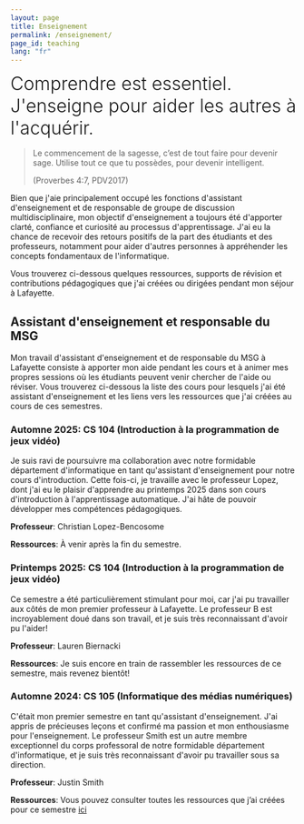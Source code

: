 ```yaml
---
layout: page
title: Enseignement
permalink: /enseignement/
page_id: teaching
lang: "fr"
---
```


<div style="font-size: 2rem; font-weight: 300; margin-bottom: 1rem;">
Comprendre est essentiel. J'enseigne pour aider les autres à l'acquérir.
</div>

> Le commencement de la sagesse, c’est de tout faire pour devenir sage. Utilise tout ce que tu possèdes, pour devenir
> intelligent.
>
> (Proverbes 4:7, PDV2017)

Bien que j'aie principalement occupé les fonctions d'assistant d'enseignement et de responsable de groupe de discussion
multidisciplinaire, mon objectif d'enseignement a toujours été d'apporter clarté, confiance et curiosité au processus
d'apprentissage. J'ai eu la chance de recevoir des retours positifs de la part des étudiants et des professeurs,
notamment pour aider d'autres personnes à appréhender les concepts fondamentaux de l'informatique.

Vous trouverez ci-dessous quelques ressources, supports de révision et contributions pédagogiques que j'ai créées ou
dirigées pendant mon séjour à Lafayette.

## Assistant d'enseignement et responsable du MSG

Mon travail d'assistant d'enseignement et de responsable du MSG à Lafayette consiste à
apporter mon aide pendant les cours et à animer mes propres sessions où les étudiants peuvent venir chercher de l'aide
ou réviser. Vous trouverez ci-dessous la liste des cours pour lesquels j'ai été assistant d'enseignement et les liens
vers les ressources que j'ai créées au cours de ces semestres.

### Automne 2025: CS 104 (Introduction à la programmation de jeux vidéo)

Je suis ravi de poursuivre ma collaboration avec notre formidable département d'informatique en tant qu'assistant
d'enseignement pour notre cours d'introduction. Cette fois-ci, je travaille avec le professeur Lopez, dont j'ai eu le
plaisir d'apprendre au printemps 2025 dans son cours d'introduction à l'apprentissage automatique. J'ai hâte de pouvoir
développer mes compétences pédagogiques.

**Professeur**: Christian Lopez-Bencosome

**Ressources**: À venir après la fin du semestre.

### Printemps 2025: CS 104 (Introduction à la programmation de jeux vidéo)

Ce semestre a été particulièrement stimulant pour moi, car j'ai pu travailler aux côtés de mon premier professeur à
Lafayette.
Le professeur B est incroyablement doué dans son travail, et je suis très reconnaissant d'avoir pu l'aider!

**Professeur**: Lauren Biernacki

**Ressources**: Je suis encore en train de rassembler les ressources de ce semestre, mais revenez bientôt!

### Automne 2024: CS 105 (Informatique des médias numériques)

C'était mon premier semestre en tant qu'assistant d'enseignement. J'ai appris de précieuses leçons et confirmé ma
passion et mon enthousiasme pour l'enseignement. Le professeur Smith est un autre membre exceptionnel du corps
professoral de notre formidable département d'informatique, et je suis très reconnaissant d'avoir pu travailler sous sa
direction.

**Professeur**: Justin Smith

**Ressources**: Vous pouvez consulter toutes les ressources que j’ai créées pour ce
semestre [ici](https://github.com/jacksoneshbaugh/CS-105-MSG-Materials)